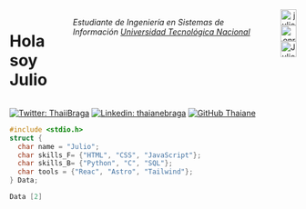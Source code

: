 <div style="display: flex; justify-content: space-between;">
  <h1>Hola soy Julio</h1> 
  <p><em>Estudiante de Ingeniería en Sistemas de Información <a href="https://www.utn.edu.ar/es/">Universidad Tecnológica Nacional</a></em></p>
  <div align="right">
    <a href="https://instagram.com/julio.enriqee" target="_blank">
      <img align="center" src="https://cdn.jsdelivr.net/npm/simple-icons@3.0.1/icons/instagram.svg" alt="julio.enriqee" height="28px" width="28px" />
    </a>
    <a href="https://twitter.com/enriqee_13" target="_blank">
      <img align="center" src="https://cdn.jsdelivr.net/npm/simple-icons@3.0.1/icons/twitter.svg" alt="enrique" height="28px" width="28px" />
    </a>
    <a href="https://www.linkedin.com/in/julio-enrique-54234a223/" target="_blank">
      <img align="center" src="https://cdn.jsdelivr.net/npm/simple-icons@3.0.1/icons/linkedin.svg" alt="Julio Enrique" height="28px" width="28px" />
    </a>
  </div>
</div>

[![Twitter: ThaiiBraga](https://img.shields.io/twitter/follow/ThaiiBraga?style=social)](https://twitter.com/ThaiiBraga)
[![Linkedin: thaianebraga](https://img.shields.io/badge/-thaianebraga-blue?style=flat-square&logo=Linkedin&logoColor=white&link=https://www.linkedin.com/in/thaianebraga/)](https://www.linkedin.com/in/thaianebraga/)
[![GitHub Thaiane](https://img.shields.io/github/followers/thaiane?label=follow&style=social)](https://github.com/Thaiane)


  
```C
#include <stdio.h>
struct {
  char name = "Julio";
  char skills_F= {"HTML", "CSS", "JavaScript"};
  char skills_B= {"Python", "C", "SQL"};
  char tools = {"Reac", "Astro", "Tailwind"};
} Data;

Data [2]

```
